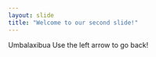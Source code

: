 ```yaml
---
layout: slide
title: "Welcome to our second slide!"
---
```

Umbalaxibua
Use the left arrow to go back!
